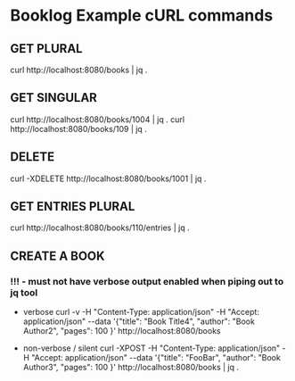 # Booklog Example cURL commands

## GET PLURAL
curl http://localhost:8080/books | jq .
## GET SINGULAR
curl http://localhost:8080/books/1004 | jq .
curl http://localhost:8080/books/109 | jq .
## DELETE
curl -XDELETE http://localhost:8080/books/1001 | jq .
## GET ENTRIES PLURAL
curl http://localhost:8080/books/110/entries | jq .

## CREATE A BOOK
### !!! - must not have verbose output enabled when piping out to jq tool

- verbose
curl -v -H "Content-Type: application/json" -H "Accept: application/json" --data '{"title": "Book Title4", "author": "Book Author2", "pages": 100 }' http://localhost:8080/books

- non-verbose / silent
curl -XPOST -H "Content-Type: application/json" -H "Accept: application/json" --data '{"title": "FooBar", "author": "Book Author3", "pages": 100 }' http://localhost:8080/books | jq .

